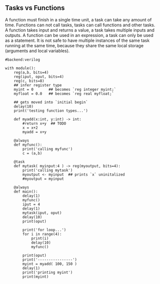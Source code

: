 Tasks vs Functions
------------------
A function must finish in a single time unit, a task can take any amount of time.
Functions can not call tasks, tasks can call functions and other tasks.
A function takes input and returns a value, a task takes multiple inputs and outputs.
A function can be used in an expression, a task can only be used as a statement.
It is not safe to have multiple instances of the same task running at the same time,
because they share the same local storage (arguments and local variables).

```rusthon
#backend:verilog

with module():
	reg(a,b, bits=4)
	reg(iput, oput, bits=4)
	reg(c, bits=8)
	## infer register type
	myint = 0       ## becomes `reg integer myint;`
	myfloat = 0.0   ## becomes `reg real myfloat;`

	## gets moved into `initial begin`
	delay(10)
	print('testing function types...')

	def myadd(x:int, y:int) -> int:
		#return x+y  ## TODO
		x = x+2
		myadd = x+y

	@always
	def myfunc():
		print('calling myfunc')
		c = (a,b)

	@task
	def mytask( myinput:4 ) -> reg(myoutput, bits=4):
		print('calling mytask')
		myoutput <- myinput  ## prints `x` uninitalized
		#myoutput = myinput

	@always
	def main():
		delay(1)
		myfunc()
		iput = 4
		delay(1)
		mytask(iput, oput)
		delay(10)
		print(oput)

		print('for loop...')
		for i in range(4):
			print(i)
			delay(10)
			myfunc()

		print(oput)
		print('----------------')
		myint = myadd( 100, 150 )
		delay(1)
		print('printing myint')
		print(myint)



```